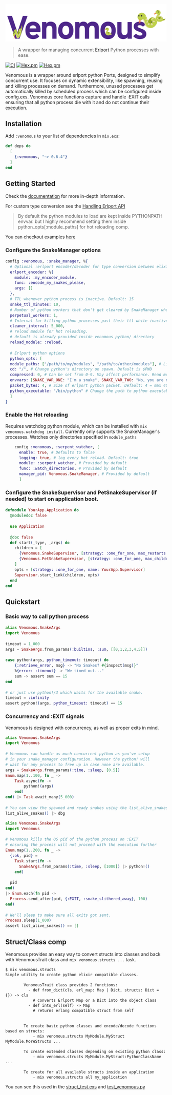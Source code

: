 ![Venomous](https://github.com/RustySnek/Venomous/blob/master/assets/venomous_logo.png)

> A wrapper for managing concurrent [Erlport](http://erlport.org/) Python processes with ease.

[![CI](https://github.com/rustysnek/venomous/actions/workflows/elixir.yml/badge.svg)](https://github.com/rustysnek/venomous/actions/workflows/elixir.yml)
[![Hex.pm](https://img.shields.io/hexpm/v/venomous)](https://hex.pm/packages/venomous)
[![Hex.pm](http://img.shields.io/hexpm/dt/venomous.svg)](https://hex.pm/packages/venomous)

Venomous is a wrapper around erlport python Ports, designed to simplify concurrent use. It focuses on dynamic extensibility, like spawning, reusing and killing processes on demand. Furthermore, unused processes get automatically killed by scheduled process which can be configured inside config.exs. Venomous core functions capture and handle :EXIT calls ensuring that all python process die with it and do not continue their execution.

## Installation
Add `:venomous` to your list of dependencies in `mix.exs`:
```elixir
def deps do
  [
    {:venomous, "~> 0.6.4"}
  ]
end
```
## Getting Started  
  Check the [documentation](https://hexdocs.pm/venomous) for more in-depth information.
  
  For custom type conversion see the [Handling Erlport API](https://github.com/RustySnek/Venomous/blob/master/PYTHON.md)

  > By default the python modules to load are kept inside PYTHONPATH envvar.
  > but I highly recommend setting them inside python_opts[:module_paths] for hot reloading comp.

  You can checkout examples [here](https://github.com/RustySnek/venomous-examples)

### Configure the SnakeManager options
  ```elixir
  config :venomous, :snake_manager, %{
    # Optional :erlport encoder/decoder for type conversion between elixir/python applied to all workers. The function may also include any :erlport callbacks from python api
    erlport_encoder: %{
      module: :my_encoder_module,
      func: :encode_my_snakes_please,
      args: []
    },
    # TTL whenever python process is inactive. Default: 15
    snake_ttl_minutes: 10,
    # Number of python workers that don't get cleared by SnakeManager when their TTL while inactive ends. Default: 10
    perpetual_workers: 1,
    # Interval for killing python processes past their ttl while inactive. Default: 60_000ms (1 min)
    cleaner_interval: 5_000,
    # reload module for hot reloading.
    # default is already provided inside venomous python/ directory
    reload_module: :reload,

    # Erlport python options
    python_opts: [
    module_paths: ["/path/to/my/modules", "/path/to/other/modules"], # List of paths to your python modules.
    cd: "/", # Change python's directory on spawn. Default is $PWD
    compressed: 0, # Can be set from 0-9. May affect performance. Read more on [Erlport documentation](http://erlport.org/docs/python.html#erlang-api)
    envvars: [SNAKE_VAR_ONE: "I'm a snake", SNAKE_VAR_TWO: "No, you are not"], # additional python process envvars
    packet_bytes: 4, # Size of erlport python packet. Default: 4 = max 4GB of data. Can also be set to 1 = 256 bytes or 2 = ? bytes if you are sure you won't be transfering a lot of data.
    python_executable: "/bin/python" # Change the path to python executable to use.
    ]
  }
  ```
### Enable the Hot reloading
  Requires watchdog python module, which can be installed with `mix venomous.watchdog install`.
  Currently only supports the SnakeManager's processes. Watches only directories specified in `module_paths`
  ```elixir
      config :venomous, :serpent_watcher, [
        enable: true, # Defaults to false
        logging: true, # log every hot reload. Default: true
        module: :serpent_watcher, # Provided by default
        func: :watch_directories, # Provided by default
        manager_pid: Venomous.SnakeManager, # Provided by default
        ]
  ```
### Configure the SnakeSupervisor and PetSnakeSupervisor (if needed) to start on application boot.
  ```elixir
  defmodule YourApp.Application do
    @moduledoc false

    use Application

    @doc false
    def start(_type, _args) do
      children = [
        {Venomous.SnakeSupervisor, [strategy: :one_for_one, max_restarts: 0, max_children: 50]},
        {Venomous.PetSnakeSupervisor, [strategy: :one_for_one, max_children: 10]} # not necessary
      ]
      opts = [strategy: :one_for_one, name: YourApp.Supervisor]
      Supervisor.start_link(children, opts)
    end
  end
  ```

## Quickstart
### Basic way to call python process
```elixir
alias Venomous.SnakeArgs
import Venomous

timeout = 1_000
args = SnakeArgs.from_params(:builtins, :sum, [[0,1,2,3,4,5]])

case python(args, python_timeout: timeout) do
    {:retrieve_error, msg} -> "No Snakes? #{inspect(msg)}"
    %{error: :timeout} -> "We timed out..."
    sum -> assert sum == 15
end

# or just use python!/3 which waits for the available snake.
timeout = :infinity
assert python!(args, python_timeout: timeout) == 15
```
### Concurrency and :EXIT signals
Venomous is designed with concurrency, as well as proper exits in mind.
```elixir
alias Venomous.SnakeArgs
import Venomous

# Venomous can handle as much concurrent python as you've setup
# in your snake_manager configuration. However the python! will
# wait for any process to free up in case none are available.
args = SnakeArgs.from_params(:time, :sleep, [0.5])
Enum.map(1..100, fn _ -> 
    Task.async(fn ->
        python!(args)
    end)
end) |> Task.await_many(5_000)

# You can view the spawned and ready snakes using the list_alive_snakes() 
list_alive_snakes() |> dbg
```
```elixir
alias Venomous.SnakeArgs
import Venomous

# Venomous kills the OS pid of the python process on :EXIT
# ensuring the process will not proceed with the execution further
Enum.map(1..200, fn _ ->
  {:ok, pid} =
    Task.start(fn ->
      SnakeArgs.from_params(:time, :sleep, [1000]) |> python!()
    end)

  pid
end)
|> Enum.each(fn pid ->
  Process.send_after(pid, {:EXIT, :snake_slithered_away}, 100)
end)

# We'll sleep to make sure all exits got sent.
Process.sleep(1_000)
assert list_alive_snakes() == []
```

## Struct/Class comp
Venomous provides an easy way to convert structs into classes and back with VenomousTrait class and `mix venomous.structs ...` task.
```
$ mix venomous.structs
Simple utility to create python elixir compatible classes.

        VenomousTrait class provides 2 functions: 
          - def from_dict(cls, erl_map: Map | Dict, structs: Dict = {}) -> cls
            # converts Erlport Map or a Dict into the object class
          - def into_erl(self) -> Map
            # returns erlang compatible struct from self

           
        To create basic python classes and encode/decode functions based on structs: 
            - mix venomous.structs MyModule.MyStruct MyModule.MoreStructs ...

        To create extended classes depending on existing python class: 
            - mix venomous.structs MyModule.MyStruct:PythonClassName ...

        To create for all available structs inside an application
            - mix venomous.structs all my_application
```

You can see this used in the [struct_test.exs](https://github.com/RustySnek/Venomous/blob/master/test/struct_test.exs) and [test_venomous.py](https://github.com/RustySnek/Venomous/blob/master/python/test_venomous.py)


